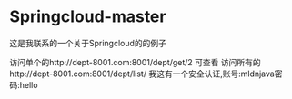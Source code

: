 # Springcloud-master
这是我联系的一个关于Springcloud的的例子

访问单个的http://dept-8001.com:8001/dept/get/2 可查看
访问所有的http://dept-8001.com:8001/dept/list/ 
我这有一个安全认证,账号:mldnjava密码:hello

